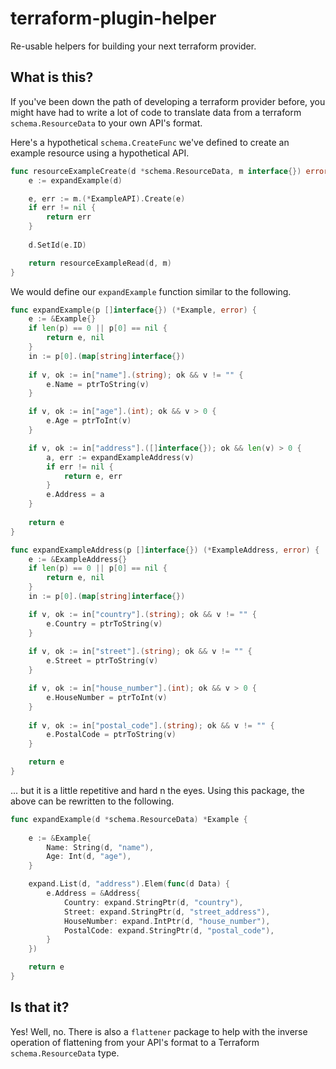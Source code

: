 # terraform-plugin-helper

Re-usable helpers for building your next terraform provider.

## What is this?

If you've been down the path of developing a terraform provider before, you might have had to write a lot of code to translate data from a terraform `schema.ResourceData` to your own API's format.

Here's a hypothetical `schema.CreateFunc` we've defined to create an example resource using a hypothetical API. 

```go
func resourceExampleCreate(d *schema.ResourceData, m interface{}) error {
    e := expandExample(d)

    e, err := m.(*ExampleAPI).Create(e)
    if err != nil {
		return err
	}
    
    d.SetId(e.ID)

	return resourceExampleRead(d, m)
}
```

We would define our `expandExample` function similar to the following.

```go
func expandExample(p []interface{}) (*Example, error) {
	e := &Example{}
	if len(p) == 0 || p[0] == nil {
		return e, nil
	}
    in := p[0].(map[string]interface{})
    
    if v, ok := in["name"].(string); ok && v != "" {
		e.Name = ptrToString(v)
	}

	if v, ok := in["age"].(int); ok && v > 0 {
		e.Age = ptrToInt(v)
	}

	if v, ok := in["address"].([]interface{}); ok && len(v) > 0 {
		a, err := expandExampleAddress(v)
		if err != nil {
			return e, err
		}
		e.Address = a
    }
    
    return e
}

func expandExampleAddress(p []interface{}) (*ExampleAddress, error) {
    e := &ExampleAddress{}
	if len(p) == 0 || p[0] == nil {
		return e, nil
	}
    in := p[0].(map[string]interface{})

    if v, ok := in["country"].(string); ok && v != "" {
		e.Country = ptrToString(v)
    }
    
    if v, ok := in["street"].(string); ok && v != "" {
		e.Street = ptrToString(v)
    }

    if v, ok := in["house_number"].(int); ok && v > 0 {
		e.HouseNumber = ptrToInt(v)
	}
    
    if v, ok := in["postal_code"].(string); ok && v != "" {
		e.PostalCode = ptrToString(v)
    }

    return e
}
```

... but it is a little repetitive and hard n the eyes. Using this package, the above can be rewritten to the following.

```go
func expandExample(d *schema.ResourceData) *Example {
    
    e := &Example{
        Name: String(d, "name"),
        Age: Int(d, "age"),
    }

    expand.List(d, "address").Elem(func(d Data) {
        e.Address = &Address{
            Country: expand.StringPtr(d, "country"),
            Street: expand.StringPtr(d, "street_address"),
            HouseNumber: expand.IntPtr(d, "house_number"),
            PostalCode: expand.StringPtr(d, "postal_code"),
        }
    })

    return e
}
```

## Is that it?

Yes! Well, no. There is also a `flattener` package to help with the inverse operation of flattening from your API's format to a Terraform `schema.ResourceData` type.

```go
```